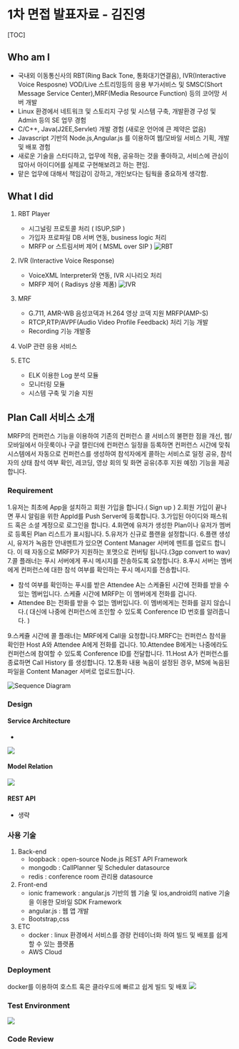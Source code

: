 # 1차 면접 발표자료 - 김진영 

[TOC]

## Who am I

- 국내외 이동통신사의 RBT(Ring Back Tone, 통화대기연결음), IVR(Interactive Voice Resposne) VOD/Live 스트리밍등의 응용 부가서비스 및 SMSC(Short Message Service Center),MRF(Media Resource Function) 등의 코어망 서버 개발
- Linux 환경에서 네트워크 및 스토리지 구성 및 시스템 구축, 개발환경 구성 및 Admin 등의 SE 업무 경험
- C/C++, Java(J2EE,Servlet) 개발 경험 (새로운 언어에 큰 제약은 없음)
- Javascript 기반의 Node.js,Angular.js 를 이용하여 웹/모바일 서비스 기획, 개발 및 배포 경험
- 새로운 기술을 스터디하고, 업무에 적용, 공유하는 것을 좋아하고, 서비스에 관심이 많아서 아이디어를 실제로 구현해보려고 하는 편임. 
- 맡은 업무에 대해서 책임감이 강하고, 개인보다는 팀웍을 중요하게 생각함.

## What I did

1. RBT Player
	- 시그널링 프로토콜 처리 ( ISUP,SIP )
	- 가입자 프로파일 DB 서버 연동, business logic 처리
	- MRFP or 스트림서버 제어 ( MSML over SIP )
![RBT](http://www.eluon.com/_image/144)
2. IVR (Interactive Voice Response)

	- VoiceXML Interpreter와 연동, IVR 시나리오 처리
	- MRFP 제어 ( Radisys 상용 제폼)
![IVR](http://i.imgur.com/1ZQH3B9.png?1)
3. MRF
	- G.711, AMR-WB 음성코덱과 H.264 영상 코덱 지원 MRFP(AMP-S)
	- RTCP,RTP/AVPF(Audio Video Profile Feedback) 처리 기능 개발
	- Recording 기능 개발중

4. VoIP 관련 응용 서비스
5. ETC
	- ELK 이용한 Log 분석 모듈
	- 모니터링 모듈
	- 시스템 구축 및 기술 지원

## Plan Call 서비스 소개
MRFP의 컨퍼런스 기능을 이용하여 기존의 컨퍼런스 콜 서비스의 불편한 점을 개선, 웹/모바일에서 아웃룩이나 구글 캘린더에 컨퍼런스 일정을 등록하면 컨퍼런스 시간에 맞춰 시스템에서 자동으로 컨퍼런스를 생성하여 참석자에게 콜하는 서비스로 일정 공유, 참석자의 상태 참석 여부 확인, 레코딩, 영상 회의 및 화면 공유(추후 지원 예정) 기능을 제공합니다.
### Requirement
1.유저는 최초에 App을 설치하고 회원 가입을 합니다.( Sign up )
2.회원 가입이 끝나면 푸시 알림을 위한 AppId를 Push Server에 등록합니다.
3.가입된 아이디와 패스워드 혹은 소셜 계정으로 로그인을 합니다.
4.화면에 유저가 생성한 Plan이나 유저가 멤버로 등록된 Plan 리스트가 표시됩니다.
5.유저가 신규로 플랜을 설정합니다.
6.플랜 생성시, 유저가 녹음한 안내멘트가 있으면 Content Manager 서버에 멘트를 업로드 합니다. 이 때 자동으로 MRFP가 지원하는 포맷으로 컨버팅 됩니다.(3gp convert to wav)
7.콜 플래너는 푸시 서버에게 푸시 메시지를 전송하도록 요청합니다.
8.푸시 서버는 멤버에게 컨퍼런스에 대한 참석 여부를 확인하는 푸시 메시지를 전송합니다.
- 참석 여부를 확인하는 푸시를 받은 Attendee A는 스케쥴된 시간에 전화를 받을 수 있는 멤버입니다. 스케쥴 시간에 MRFP는 이 멤버에게 전화를 겁니다.
- Attendee B는 전화를 받을 수 없는 멤버입니다. 이 멤버에게는 전화를 걸지 않습니다.( 대신에 나중에  컨퍼런스에 조인할 수 있도록 Conference ID 번호를 알려줍니다.  )

9.스케쥴 시간에 콜 플래너는 MRF에게 Call을 요청합니다.MRFC는 컨퍼런스 참석을 확인한 Host A와 Attendee A에게 전화를 겁니다.
10.Attendee B에게는 나중에라도 컨퍼런스에 참여할 수 있도록 Conference ID를 전달합니다.
11.Host A가 컨퍼런스를 종료하면 Call History 를 생성합니다.
12.통화 내용 녹음이 설정된 경우, MS에 녹음된 파일을 Content Manager 서버로 업로드합니다.

![Sequence Diagram](http://i.imgur.com/giqkR5v.png)

### Design

#### Service Architecture
- 
![](http://i.imgur.com/f9VtAQ4.png)

#### Model Relation
![](http://i.imgur.com/3rADQd8.png)

#### REST API
- 생략

### 사용 기술
1. Back-end
	- loopback : open-source Node.js REST API Framework
	- mongodb : CallPlanner 및 Scheduler datasource
	- redis : conference room 관리용 datasource
2. Front-end
	- ionic framework : angular.js 기반의 웹 기술 및 ios,android의 native 기술을 이용한 모바일 SDK Framework
	- angular.js : 웹 앱 개발
	- Bootstrap,css
3. ETC
	- docker : linux 환경에서 서비스를 경량 컨테이너화 하여 빌드 및 배포를 쉽게 할 수 있는 플랫폼
	- AWS Cloud

### Deployment
docker를 이용하여 호스트 혹은 클라우드에 빠르고 쉽게 빌드 및 배포
![](http://i.imgur.com/AFUSvGS.png)

### Test Environment
![](http://i.imgur.com/z4epfA0.png)
### Code Review



